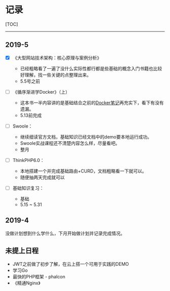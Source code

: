 # 记录



[TOC]



------



## 2019-5



- [x] 《大型网站技术架构：核心原理与案例分析》

    * 已经粗略看了一遍了没什么实际性都行都是些基础的概念入门书籍也比较好理解，找一些关键的点整理出来。
    * 5.5号之前

    

- [ ] 《循序渐进学Docker》（上）

    * 这本书一半内容讲的是基础结合之前的[Docker笔记](./其他/Docker笔记.md)再充实下，看下有没有遗漏。
    * 5.13前完成

    

- [ ] Swoole：

    * 继续细读官方文档，基础知识已经文档中的demo要本地运行成功。
    * Swoole实战课程还不清楚内容怎么样，尽量看吧。
    * 整月

    

- [ ] ThinkPHP6.0：

    * 本地搭建一个并完成基础路由+CURD，文档粗略看一下就可以。
    * 随便抽两天完成就可以

    

- [ ] 基础知识复习：
    * 基础
    * 5.15 ~ 5.31







## 2019-4

没做计划想到什么学什么，下月开始做计划并记录完成情况。







## 未提上日程

* JWT之前做了初步了解，在云上搭一个可用于实践的DEMO
* 学习Go
* 最快的PHP框架  - phalcon
* 《精通Nginx》